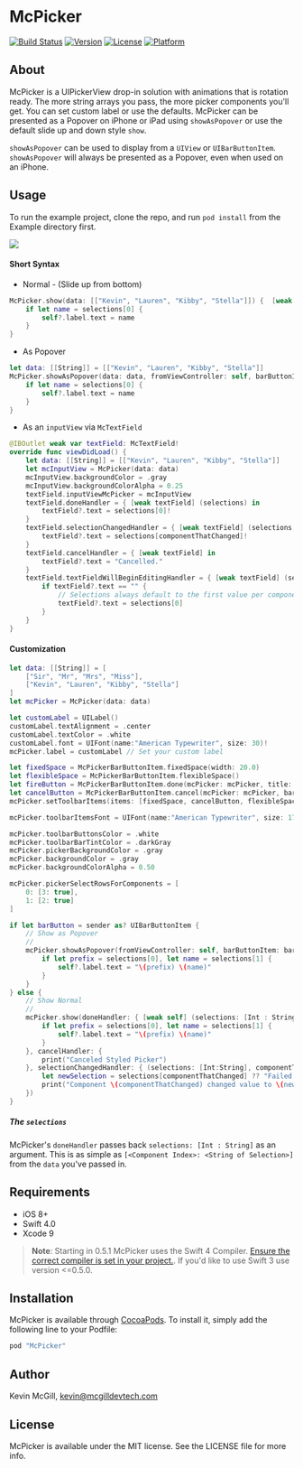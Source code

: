 # McPicker
[![Build Status](https://travis-ci.org/kmcgill88/McPicker-iOS.svg?branch=master)](https://travis-ci.org/kmcgill88/McPicker-iOS)
[![Version](https://img.shields.io/cocoapods/v/McPicker.svg?style=flat)](http://cocoapods.org/pods/McPicker)
[![License](https://img.shields.io/cocoapods/l/McPicker.svg?style=flat)](http://cocoapods.org/pods/McPicker)
[![Platform](https://img.shields.io/cocoapods/p/McPicker.svg?style=flat)](http://cocoapods.org/pods/McPicker)

## About
McPicker is a UIPickerView drop-in solution with animations that is rotation ready. The more string arrays you pass, the more picker components you'll get. You can set custom label or use the defaults. McPicker can be presented as a Popover on iPhone or iPad using `showAsPopover` or use the default slide up and down style `show`.

`showAsPopover` can be used to display from a `UIView` or `UIBarButtonItem`. `showAsPopover` will always be presented as a Popover, even when used on an iPhone.

## Usage
To run the example project, clone the repo, and run `pod install` from the Example directory first.

![](http://mcgilldevtech.com/img/github/mcpicker/mcpicker-0.3.0-ios.gif)

#### Short Syntax
- Normal - (Slide up from bottom)
```swift
McPicker.show(data: [["Kevin", "Lauren", "Kibby", "Stella"]]) {  [weak self] (selections: [Int : String]) -> Void in
    if let name = selections[0] {
        self?.label.text = name
    }
}
```
- As Popover
```swift
let data: [[String]] = [["Kevin", "Lauren", "Kibby", "Stella"]]
McPicker.showAsPopover(data: data, fromViewController: self, barButtonItem: sender) { [weak self] (selections: [Int : String]) -> Void in
    if let name = selections[0] {
        self?.label.text = name
    }
}
```
- As an `inputView` via `McTextField`
```swift
@IBOutlet weak var textField: McTextField!
override func viewDidLoad() {
    let data: [[String]] = [["Kevin", "Lauren", "Kibby", "Stella"]]
    let mcInputView = McPicker(data: data)
    mcInputView.backgroundColor = .gray
    mcInputView.backgroundColorAlpha = 0.25
    textField.inputViewMcPicker = mcInputView
    textField.doneHandler = { [weak textField] (selections) in
        textField?.text = selections[0]!
    }
    textField.selectionChangedHandler = { [weak textField] (selections, componentThatChanged) in
        textField?.text = selections[componentThatChanged]!
    }
    textField.cancelHandler = { [weak textField] in
        textField?.text = "Cancelled."
    }
    textField.textFieldWillBeginEditingHandler = { [weak textField] (selections) in
        if textField?.text == "" {
            // Selections always default to the first value per component
            textField?.text = selections[0]
        }
    }
}
```

#### Customization
```swift
let data: [[String]] = [
    ["Sir", "Mr", "Mrs", "Miss"],
    ["Kevin", "Lauren", "Kibby", "Stella"]
]
let mcPicker = McPicker(data: data)

let customLabel = UILabel()
customLabel.textAlignment = .center
customLabel.textColor = .white
customLabel.font = UIFont(name:"American Typewriter", size: 30)!
mcPicker.label = customLabel // Set your custom label

let fixedSpace = McPickerBarButtonItem.fixedSpace(width: 20.0)
let flexibleSpace = McPickerBarButtonItem.flexibleSpace()
let fireButton = McPickerBarButtonItem.done(mcPicker: mcPicker, title: "Fire!!!") // Set custom Text
let cancelButton = McPickerBarButtonItem.cancel(mcPicker: mcPicker, barButtonSystemItem: .cancel) // or system items
mcPicker.setToolbarItems(items: [fixedSpace, cancelButton, flexibleSpace, fireButton, fixedSpace])

mcPicker.toolbarItemsFont = UIFont(name:"American Typewriter", size: 17)!

mcPicker.toolbarButtonsColor = .white
mcPicker.toolbarBarTintColor = .darkGray
mcPicker.pickerBackgroundColor = .gray
mcPicker.backgroundColor = .gray
mcPicker.backgroundColorAlpha = 0.50

mcPicker.pickerSelectRowsForComponents = [
    0: [3: true],
    1: [2: true]
]

if let barButton = sender as? UIBarButtonItem {
    // Show as Popover
    //
    mcPicker.showAsPopover(fromViewController: self, barButtonItem: barButton) { [weak self] (selections: [Int : String]) -> Void in
        if let prefix = selections[0], let name = selections[1] {
            self?.label.text = "\(prefix) \(name)"
        }
    }
} else {
    // Show Normal
    //
    mcPicker.show(doneHandler: { [weak self] (selections: [Int : String]) -> Void in
        if let prefix = selections[0], let name = selections[1] {
            self?.label.text = "\(prefix) \(name)"
        }
    }, cancelHandler: {
        print("Canceled Styled Picker")
    }, selectionChangedHandler: { (selections: [Int:String], componentThatChanged: Int) -> Void  in
        let newSelection = selections[componentThatChanged] ?? "Failed to get new selection!"
        print("Component \(componentThatChanged) changed value to \(newSelection)")
    })
}
```

##### The `selections`
McPicker's `doneHandler` passes back `selections: [Int : String]` as an argument. This is as simple as `[<Component Index>: <String of Selection>]` from the `data` you've passed in.

## Requirements
- iOS 8+
- Swift 4.0
- Xcode 9

> __Note__: Starting in 0.5.1 McPicker uses the Swift 4 Compiler. [Ensure the correct compiler is set in your project.](https://github.com/kmcgill88/McPicker-iOS/issues/23). If you'd like to use Swift 3 use version <=0.5.0.

## Installation

McPicker is available through [CocoaPods](http://cocoapods.org). To install
it, simply add the following line to your Podfile:

```ruby
pod "McPicker"
```

## Author

Kevin McGill, kevin@mcgilldevtech.com

## License

McPicker is available under the MIT license. See the LICENSE file for more info.
